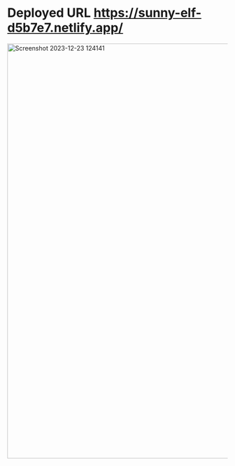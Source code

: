 <h1>Deployed URL <a href="https://sunny-elf-d5b7e7.netlify.app/" target="_blank" >https://sunny-elf-d5b7e7.netlify.app/</a> </h1>

<img width="946" alt="Screenshot 2023-12-23 124141" src="https://github.com/santoshy1101/Dukan_Payout_Assignment/assets/107991675/d4b547bf-37e4-483a-ac8e-26be62d52458">
